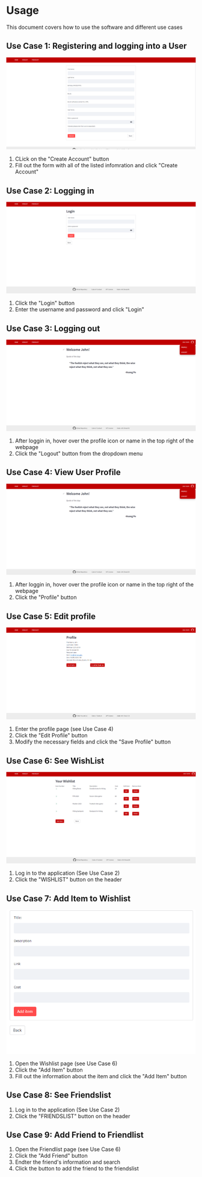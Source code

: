 # Usage

This document covers how to use the software and different use cases

## Use Case 1: Registering and logging into a User

![Create Account](https://github.com/landog893/Gifter-2/blob/main/Resources/Usage%20Screenshots/Create%20Account.png?raw=true)
1. CLick on the "Create Account" button
2. Fill out the form with all of the listed infomration and click "Create Account"

## Use Case 2: Logging in

![Login](https://github.com/landog893/Gifter-2/blob/main/Resources/Usage%20Screenshots/Login.png?raw=true)
1. Click the "Login" button
2. Enter the username and password and click "Login"

## Use Case 3: Logging out

![Logout](https://github.com/landog893/Gifter-2/blob/main/Resources/Usage%20Screenshots/Profile%20Dropdown.png?raw=true)
1. After loggin in, hover over the profile icon or name in the top right of the webpage
2. Click the "Logout" button from the dropdown menu

## Use Case 4: View User Profile

![Profile](https://github.com/landog893/Gifter-2/blob/main/Resources/Usage%20Screenshots/Profile%20Dropdown.png?raw=true)
1. After loggin in, hover over the profile icon or name in the top right of the webpage
2. Click the "Profile" button

## Use Case 5: Edit profile

![Edit Profile](https://github.com/landog893/Gifter-2/blob/main/Resources/Usage%20Screenshots/Profile%20Page.png?raw=true)
1. Enter the profile page (see Use Case 4)
2. Click the "Edit Profile" button
3. Modify the necessary fields and click the "Save Profile" button

## Use Case 6: See WishList

![Wishlist](https://github.com/landog893/Gifter-2/blob/main/Resources/Usage%20Screenshots/Wishlist.png?raw=true)
1. Log in to the application (See Use Case 2)
2. Click the "WISHLIST" button on the header

## Use Case 7: Add Item to Wishlist

![Add To Wishlist](https://github.com/landog893/Gifter-2/blob/main/Resources/Usage%20Screenshots/Add%20Wishlist%20Item.png?raw=true)
1. Open the Wishlist page (see Use Case 6)
2. Click the "Add Item" button 
3. Fill out the information about the item and click the "Add Item" button

## Use Case 8: See Friendslist

1. Log in to the application (See Use Case 2)
2. Click the "FRIENDSLIST" button on the header

## Use Case 9: Add Friend to Friendlist

1. Open the Friendlist page (see Use Case 6)
2. Click the "Add Friend" button 
3. Endter the friend's information and search
4. Click the button to add the friend to the friendslist
